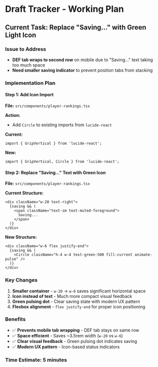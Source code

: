 # Draft Tracker - Working Plan

## Current Task: Replace "Saving..." with Green Light Icon

### **Issue to Address**
- **DEF tab wraps to second row** on mobile due to "Saving..." text taking too much space
- **Need smaller saving indicator** to prevent position tabs from stacking

### **Implementation Plan**

#### **Step 1: Add Icon Import**
**File:** `src/components/player-rankings.tsx`

**Action:**
- Add `Circle` to existing imports from `lucide-react`

**Current:**
```tsx
import { GripVertical } from 'lucide-react';
```

**New:**
```tsx
import { GripVertical, Circle } from 'lucide-react';
```

#### **Step 2: Replace "Saving..." Text with Green Icon**
**File:** `src/components/player-rankings.tsx`

**Current Structure:**
```tsx
<div className="w-20 text-right">
  {saving && (
    <span className="text-sm text-muted-foreground">
      Saving...
    </span>
  )}
</div>
```

**New Structure:**
```tsx
<div className="w-6 flex justify-end">
  {saving && (
    <Circle className="h-4 w-4 text-green-500 fill-current animate-pulse" />
  )}
</div>
```

### **Key Changes**
1. **Smaller container** - `w-20` → `w-6` saves significant horizontal space
2. **Icon instead of text** - Much more compact visual feedback
3. **Green pulsing dot** - Clear saving state with modern UX pattern
4. **Flexbox alignment** - `flex justify-end` for proper icon positioning

### **Benefits**
- ✅ **Prevents mobile tab wrapping** - DEF tab stays on same row
- ✅ **Space efficient** - Saves ~3.5rem width (`w-20` vs `w-6`)
- ✅ **Clear visual feedback** - Green pulsing dot indicates saving
- ✅ **Modern UX pattern** - Icon-based status indicators

### **Time Estimate:** 5 minutes